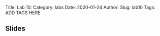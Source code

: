 Title: Lab 10:
Category: labs
Date: 2020-01-24
Author: 
Slug: lab10
Tags: ADD TAGS HERE


## Slides
<!-- - [PDF | Lecture 1: Description]({attach}presentation/Lecture1_Data.pdf) -->